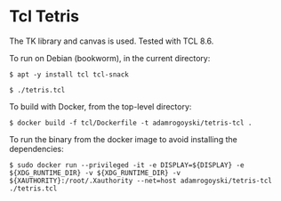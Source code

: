 # Tcl Tetris

The TK library and canvas is used. Tested with TCL 8.6.

To run on Debian (bookworm), in the current directory:

```
$ apt -y install tcl tcl-snack

$ ./tetris.tcl
```

To build with Docker, from the top-level directory:

```
$ docker build -f tcl/Dockerfile -t adamrogoyski/tetris-tcl .
```

To run the binary from the docker image to avoid installing the dependencies:

```
$ sudo docker run --privileged -it -e DISPLAY=${DISPLAY} -e ${XDG_RUNTIME_DIR} -v ${XDG_RUNTIME_DIR} -v ${XAUTHORITY}:/root/.Xauthority --net=host adamrogoyski/tetris-tcl ./tetris.tcl
```

